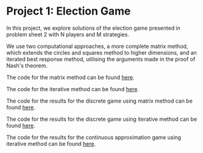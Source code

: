 # Project 1: Election Game

In this project, we explore solutions of the election game presented in problem sheet 2 with N players and M strategies. 

We use two computational approaches, a more complete matrix method, which extends the circles and squares method to higher dimensions, and an iterated best response method, utilising the arguments made in the proof of Nash's theorem.

The code for the matrix method can be found [here](https://github.com/l-khali/project_1_election_game/blob/main/matrix_method_functions.py). 

The code for the iterative method can be found [here](https://github.com/l-khali/project_1_election_game/blob/main/iterative_method_functions.py).

The code for the results for the discrete game using matrix method can be found [here](https://github.com/l-khali/project_1_election_game/blob/main/matrix_method_results.ipynb).

The code for the results for the discrete game using iterative method can be found [here](https://github.com/l-khali/project_1_election_game/blob/main/iterative_method_results.ipynb).

The code for the results for the continuous approximation game using iterative method can be found [here](https://github.com/l-khali/project_1_election_game/blob/main/iterative_method_results_continuous.ipynb).
